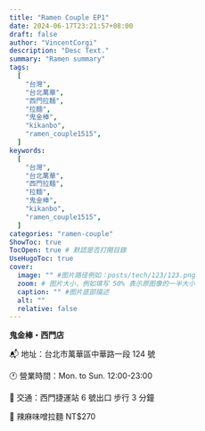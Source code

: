 ```yaml
---
title: "Ramen Couple EP1"
date: 2024-06-17T23:21:57+08:00
draft: false
author: "VincentCorgi"
description: "Desc Text."
summary: "Ramen summary"
tags:
  [
    "台灣",
    "台北萬華",
    "西門拉麵",
    "拉麵",
    "鬼金棒",
    "kikanbo",
    "ramen_couple1515",
  ]
keywords:
  [
    "台灣",
    "台北萬華",
    "西門拉麵",
    "拉麵",
    "鬼金棒",
    "kikanbo",
    "ramen_couple1515",
  ]
categories: "ramen-couple"
ShowToc: true
TocOpen: true # 默認是否打開目錄
UseHugoToc: true
cover:
  image: "" #图片路径例如：posts/tech/123/123.png
  zoom: # 图片大小，例如填写 50% 表示原图像的一半大小
  caption: "" #图片底部描述
  alt: ""
  relative: false
---
```


**鬼金棒・西門店**

📬 地址：台北市萬華區中華路一段 124 號

🕐 營業時間：Mon. to Sun. 12:00-23:00

🚈 交通：西門捷運站 6 號出口 步行 3 分鐘

🎯 辣麻味噌拉麵 NT$270
